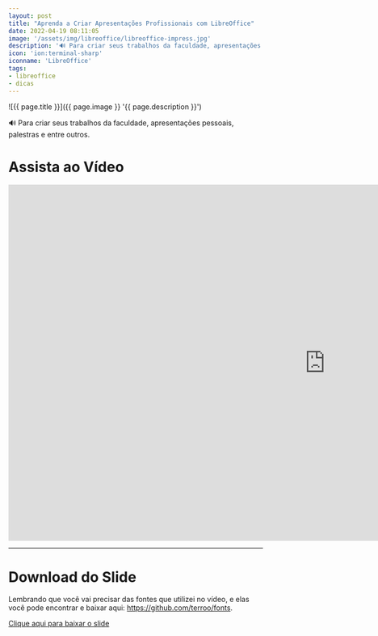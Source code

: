 ```yaml
---
layout: post
title: "Aprenda a Criar Apresentações Profissionais com LibreOffice"
date: 2022-04-19 08:11:05
image: '/assets/img/libreoffice/libreoffice-impress.jpg'
description: '🔊 Para criar seus trabalhos da faculdade, apresentações pessoais, palestras e entre outros.'
icon: 'ion:terminal-sharp'
iconname: 'LibreOffice'
tags:
- libreoffice
- dicas
---
```


![{{ page.title }}]({{ page.image }} '{{ page.description }}')

🔊 Para criar seus trabalhos da faculdade, apresentações pessoais, palestras e entre outros.

# Assista ao Vídeo

<iframe width="1253" height="705" src="https://www.youtube.com/embed/1mj8TGLtuy8" title="YouTube video player" frameborder="0" allow="accelerometer; autoplay; clipboard-write; encrypted-media; gyroscope; picture-in-picture" allowfullscreen></iframe>

---

# Download do Slide
Lembrando que você vai precisar das fontes que utilizei no vídeo, e elas você pode encontrar e baixar aqui: <https://github.com/terroo/fonts>.

<a href="/downs/slide-pro.zip" class="btn btn-danger btn-lg">Clique aqui para baixar o slide</a>  



